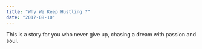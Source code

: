 ```yaml
---
title: "Why We Keep Hustling ?"
date: "2017-08-10"
---
```


This is a story for you who never give up, chasing a dream with passion and soul.